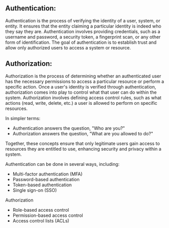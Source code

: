 ## Authentication:
Authentication is the process of verifying the identity of a user, system, or entity. It ensures that the entity claiming a particular identity is indeed who they say they are. Authentication involves providing credentials, such as a username and password, a security token, a fingerprint scan, or any other form of identification. The goal of authentication is to establish trust and allow only authorized users to access a system or resource.

## Authorization:
Authorization is the process of determining whether an authenticated user has the necessary permissions to access a particular resource or perform a specific action. Once a user's identity is verified through authentication, authorization comes into play to control what that user can do within the system. Authorization involves defining access control rules, such as what actions (read, write, delete, etc.) a user is allowed to perform on specific resources.

In simpler terms: 

- Authentication answers the question, "Who are you?"
- Authorization answers the question, "What are you allowed to do?"

Together, these concepts ensure that only legitimate users gain access to resources they are entitled to use, enhancing security and privacy within a system.

Authentication can be done in several ways, including:

- Multi-factor authentication (MFA)
- Password-based authentication
- Token-based authentication
- Single sign-on (SSO)

Authorization
- Role-based access control
- Permission-based access control
- Access control lists (ACLs)




